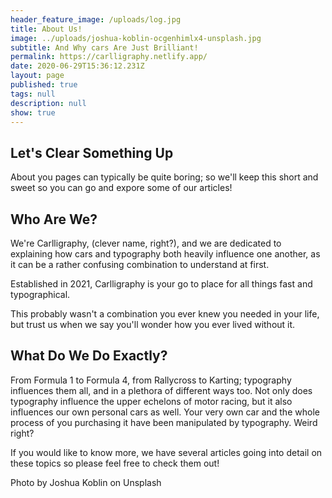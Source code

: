 ```yaml
---
header_feature_image: /uploads/log.jpg
title: About Us!
image: ../uploads/joshua-koblin-ocgenhimlx4-unsplash.jpg
subtitle: And Why cars Are Just Brilliant!
permalink: https://carlligraphy.netlify.app/
date: 2020-06-29T15:36:12.231Z
layout: page
published: true
tags: null
description: null
show: true
---
```

## Let's Clear Something Up

About you pages can typically be quite boring; so we'll keep this short and sweet so you can go and expore some of our articles!

## Who Are We?

We're Carlligraphy, (clever name, right?), and we are dedicated to explaining how cars and typography both heavily influence one another, as it can be a rather confusing combination to understand at first. 

Established in 2021, Carlligraphy is your go to place for all things fast and typographical.

This probably wasn't a combination you ever knew you needed in your life, but trust us when we say you'll wonder how you ever lived without it.

## What Do We Do Exactly?

From Formula 1 to Formula 4, from Rallycross to Karting; typography influences them all, and in a plethora of different ways too. Not only does typography influence the upper echelons of motor racing, but it also influences our own personal cars as well. Your very own car and the whole process of you purchasing it have been manipulated by typography. Weird right?

If you would like to know more, we have several articles going into detail on these topics so please feel free to check them out!


Photo by Joshua Koblin on Unsplash